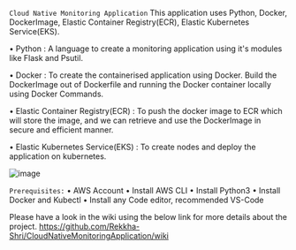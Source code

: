 ``Cloud Native Monitoring Application``
This application uses Python, Docker, DockerImage, Elastic Container Registry(ECR), Elastic Kubernetes Service(EKS).

•	Python : A language to create a monitoring application using it's modules like Flask and Psutil.

•	Docker : To create the containerised application using Docker. Build the DockerImage out of Dockerfile and running the Docker container locally using Docker Commands.

•	Elastic Container Registry(ECR) : To push the docker image to ECR which will store the image, and we can retrieve and use the DockerImage in secure and efficient manner.

•	Elastic Kubernetes Service(EKS) : To create nodes and deploy the application on kubernetes.

![image](https://github.com/Rekkha-Shri/CloudNativeMonitoringApplication/assets/136299028/8e6e90ac-3ec1-445e-b079-ee05c4b236e5)


``Prerequisites:``
•	AWS Account
•	Install AWS CLI
•	Install Python3
•	Install Docker and Kubectl
•	Install any Code editor, recommended VS-Code

Please have a look in the wiki using the below link for more details about the project.
https://github.com/Rekkha-Shri/CloudNativeMonitoringApplication/wiki
